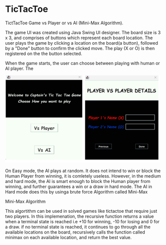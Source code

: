 # TicTacToe
TictTacToe Game vs Player or vs AI (Mini-Max Algorithm).

The game UI was created using Java Swing UI designer. The board size is 3 x 3, and comprises of buttons which represent each board location. The user plays the game by clicking a location on the board(a button), followed by a "Done" button to confirm the clicked move. The play (X or O) is then registered on the the button selected. 

When the game starts, the user can choose between playing with human or AI player. The 


<img src="src/main/java/com/captainnigeria/tictactoe/images/16_11_2022 16_40_38.png" style=" width:500px ; height:400x" >







On Easy mode, the AI plays at random. It does not intend to win or block the Human Player from winning, it is comletely useless. However, in the medium and hard mode, the AI is smart enough to block the Human player from winning, and further guarantees a win or a draw in hard mode. The AI in Hard mode does this by usinga brute force Algorithm called Mini-Max


Mini-Max Algorithm 

This algortithm can be used in solved games like tictactoe that require just two players. In this implemenation, the recursive function returns a value when a terminal state is reached i.e  +10 for winning, -10 for losing and 0 for a draw. if no terminal state is reached, it continues to go through all the available locations on the board, recursively calls the function called minimax on each available location, and return the best value.
